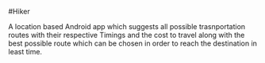 #Hiker

A location based Android app which suggests all possible trasnportation routes with their respective Timings and 
the cost to travel along with the best possible route which can be chosen in order to reach the destination in least time.

